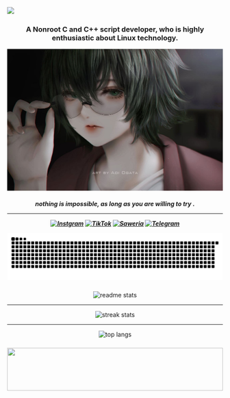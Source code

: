    <img src="https://readme-typing-svg.herokuapp.com/?font=Righteous&size=50&center=true&vCenter=true&width=10/10&height=70&duration=4000&lines=Hi+There!+👋;+I'm+Pai!;" />
</h1>
<h3 align="center">A Nonroot C and C++ script developer, who is highly enthusiastic about Linux technology. </h3>

   ![git text](/IFS.png)
   
<h5 align="center">nothing is impossible, as long as you are willing to try . <hr/>
   
[![Instgram](https://img.shields.io/badge/-Instgram-red?style=for-the-badge&logoColor=white)](https://www.instagram.com/pai_calll?igsh=OGZnYmZ5OGdiMG9r)
[![TikTok](https://img.shields.io/badge/-TikTok-black?style=for-the-badge&logoColor=white)](https://www.tiktok.com/@pai.call?_r=1&_d=eikb1d24mgddge&sec_uid=MS4wLjABAAAAT8_dLD49pWAsfkJLSIUvM0LtPqHv1erg6eUhH0eIKuziAEUqqxVDSagmDlcnn9uK&share_author_id=7401124498307548165&sharer_language=id&source=h5_t&u_code=efgfgb92ib1aa9&timestamp=1744854107&user_id=7401124498307548165&sec_user_id=MS4wLjABAAAAT8_dLD49pWAsfkJLSIUvM0LtPqHv1erg6eUhH0eIKuziAEUqqxVDSagmDlcnn9uK&utm_source=copy&utm_campaign=client_share&utm_medium=android&share_iid=7492543787624924935&share_link_id=8d9206a0-50de-4787-b7c6-f9e36b9c71eb&share_app_id=1180&ugbiz_name=ACCOUNT&ug_btm=b8727%2Cb0229&social_share_type=5&enable_checksum=1)
[![Saweria](https://img.shields.io/badge/-Saweria-yellow?style=for-the-badge&logoColor=white)](https://saweria.co/Uniccc)
[![Telegram](https://img.shields.io/badge/-Telegram-blue?style=for-the-badge&logoColor=white)](https://t.me/Yeye_PID)


![gif ular](https://github.com/Betrix-ID/Betrix-ID/blob/output/github-contribution-grid-snake.svg)

###
<div align="center">
  <img width="400" src="https://github-readme-stats-salesp07.vercel.app/api?username=Betrix-ID&count_private=true&show_icons=true&theme=nightowl&rank_icon=github&border_radius=10" alt="readme stats" />
  <hr/>
  <img width="400" src="https://github-readme-streak-stats-salesp07.vercel.app/?user=Betrix-ID&count_private=true&theme=nightowl&border_radius=10" alt="streak stats"/>
  <hr/>
  <img width="400" src="https://github-readme-stats-salesp07.vercel.app/api/top-langs/?username=Betrix-ID&hide=HTML&langs_count=8&layout=compact&theme=nightowl&border_radius=10&size_weight=0.5&count_weight=0.5&exclude_repo=github-readme-stats" alt="top langs" />
</div>

###
<img src="https://raw.githubusercontent.com/matfantinel/matfantinel/master/waves.svg" width="100%" height="100">


